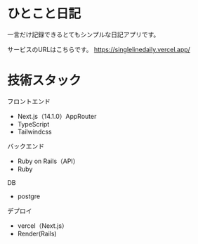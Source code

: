 # ひとこと日記
一言だけ記録できるとてもシンプルな日記アプリです。

サービスのURLはこちらです。
https://singlelinedaily.vercel.app/

# 技術スタック
フロントエンド
- Next.js（14.1.0）AppRouter
- TypeScript
- Tailwindcss
  
バックエンド
- Ruby on Rails（API）
- Ruby

DB
- postgre

デプロイ
- vercel（Next.js）
- Render(Rails)
